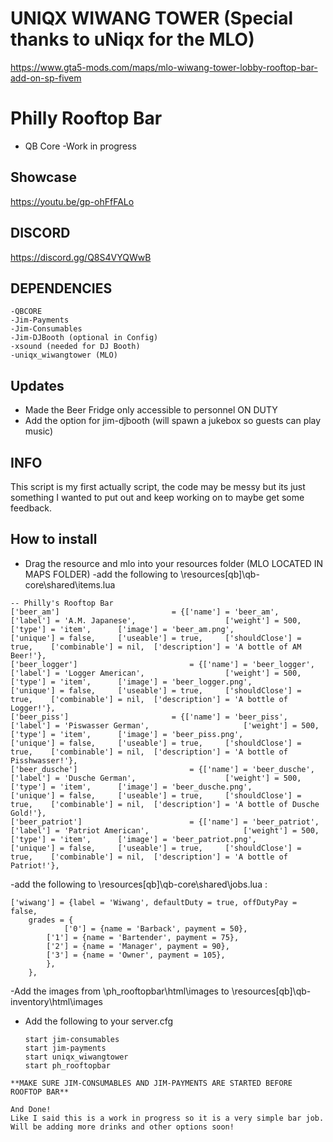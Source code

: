 # UNIQX WIWANG TOWER (Special thanks to uNiqx for the MLO)
https://www.gta5-mods.com/maps/mlo-wiwang-tower-lobby-rooftop-bar-add-on-sp-fivem

# Philly Rooftop Bar
- QB Core
-Work in progress
## Showcase
https://youtu.be/gp-ohFfFALo


## DISCORD
https://discord.gg/Q8S4VYQWwB


## DEPENDENCIES
```
-QBCORE
-Jim-Payments
-Jim-Consumables
-Jim-DJBooth (optional in Config)
-xsound (needed for DJ Booth)
-uniqx_wiwangtower (MLO)
```

## Updates
- Made the Beer Fridge only accessible to personnel ON DUTY
- Add the option for jim-djbooth (will spawn a jukebox so guests can play music)
## INFO
This script is my first actually script, the code may be messy but its just something I wanted to put out and keep working on to maybe get some feedback.

## How to install
- Drag the resource and mlo into your resources folder (MLO LOCATED IN MAPS FOLDER)
-add the following to \resources\[qb]\qb-core\shared\items.lua
```
-- Philly's Rooftop Bar
['beer_am'] 				 		= {['name'] = 'beer_am', 			  	  		['label'] = 'A.M. Japanese', 					['weight'] = 500, 		['type'] = 'item', 		['image'] = 'beer_am.png', 				['unique'] = false, 	['useable'] = true, 	['shouldClose'] = true,	   ['combinable'] = nil,  ['description'] = 'A bottle of AM Beer!'},
['beer_logger'] 				 		= {['name'] = 'beer_logger', 			  	  		['label'] = 'Logger American', 					['weight'] = 500, 		['type'] = 'item', 		['image'] = 'beer_logger.png', 				['unique'] = false, 	['useable'] = true, 	['shouldClose'] = true,	   ['combinable'] = nil,  ['description'] = 'A bottle of Logger!'},
['beer_piss'] 				 		= {['name'] = 'beer_piss', 			  	  		['label'] = 'Piswasser German', 					['weight'] = 500, 		['type'] = 'item', 		['image'] = 'beer_piss.png', 				['unique'] = false, 	['useable'] = true, 	['shouldClose'] = true,	   ['combinable'] = nil,  ['description'] = 'A bottle of Pisshwasser!'},
['beer_dusche'] 				 		= {['name'] = 'beer_dusche', 			  	  		['label'] = 'Dusche German', 					['weight'] = 500, 		['type'] = 'item', 		['image'] = 'beer_dusche.png', 				['unique'] = false, 	['useable'] = true, 	['shouldClose'] = true,	   ['combinable'] = nil,  ['description'] = 'A bottle of Dusche Gold!'},
['beer_patriot'] 				 		= {['name'] = 'beer_patriot', 			  	  		['label'] = 'Patriot American', 					['weight'] = 500, 		['type'] = 'item', 		['image'] = 'beer_patriot.png', 				['unique'] = false, 	['useable'] = true, 	['shouldClose'] = true,	   ['combinable'] = nil,  ['description'] = 'A bottle of Patriot!'},
```
-add the following to \resources\[qb]\qb-core\shared\jobs.lua : 
```
['wiwang'] = {label = 'Wiwang', defaultDuty = true, offDutyPay = false,
	grades = {
        	['0'] = {name = 'Barback', payment = 50},
		['1'] = {name = 'Bartender', payment = 75},
		['2'] = {name = 'Manager', payment = 90},
		['3'] = {name = 'Owner', payment = 105},
        },
	},
```
-Add the images from \ph_rooftopbar\html\images to \resources\[qb]\qb-inventory\html\images 
 - Add the following to your server.cfg
    ```
    start jim-consumables
    start jim-payments
    start uniqx_wiwangtower
    start ph_rooftopbar
```
**MAKE SURE JIM-CONSUMABLES AND JIM-PAYMENTS ARE STARTED BEFORE ROOFTOP BAR**

And Done!
Like I said this is a work in progress so it is a very simple bar job. Will be adding more drinks and other options soon!

	
